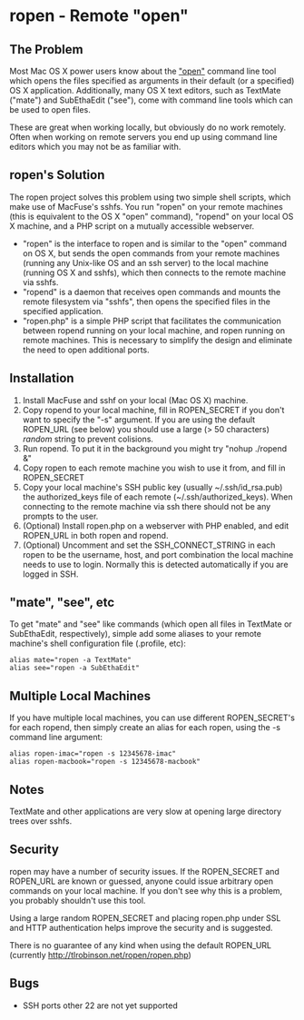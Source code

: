 ropen - Remote "open"
=====================

The Problem
-----------

Most Mac OS X power users know about the ["open"](http://tuvix.apple.com/documentation/Darwin/Reference/ManPages/man1/open.1.html) command line tool which opens the files specified as arguments in their default (or a specified) OS X application. Additionally, many OS X text editors, such as TextMate ("mate") and SubEthaEdit ("see"), come with command line tools which can be used to open files.

These are great when working locally, but obviously do no work remotely. Often when working on remote servers you end up using command line editors which you may not be as familiar with.

ropen's Solution
----------------

The ropen project solves this problem using two simple shell scripts, which make use of MacFuse's sshfs. You run "ropen" on your remote machines (this is equivalent to the OS X "open" command), "ropend" on your local OS X machine, and a PHP script on a mutually accessible webserver.

* "ropen" is the interface to ropen and is similar to the "open" command on OS X, but sends the open commands from your remote machines (running any Unix-like OS and an ssh server) to the local machine (running OS X and sshfs), which then connects to the remote machine via sshfs.
* "ropend" is a daemon that receives open commands and mounts the remote filesystem via "sshfs", then opens the specified files in the specified application.
* "ropen.php" is a simple PHP script that facilitates the communication between ropend running on your local machine, and ropen running on remote machines. This is necessary to simplify the design and eliminate the need to open additional ports.
    
Installation
------------

1. Install MacFuse and sshf on your local (Mac OS X) machine.
2. Copy ropend to your local machine, fill in ROPEN_SECRET if you don't want to specify the "-s" argument. If you are using the default ROPEN_URL (see below) you should use a large (> 50 characters) *random* string to prevent colisions.
3. Run ropend. To put it in the background you might try "nohup ./ropend &"
4. Copy ropen to each remote machine you wish to use it from, and fill in ROPEN_SECRET
5. Copy your local machine's SSH public key (usually ~/.ssh/id_rsa.pub) the authorized_keys file of each remote (~/.ssh/authorized_keys). When connecting to the remote machine via ssh there should not be any prompts to the user.
6. (Optional) Install ropen.php on a webserver with PHP enabled, and edit ROPEN_URL in both ropen and ropend.
7. (Optional) Uncomment and set the SSH_CONNECT_STRING in each ropen to be the username, host, and port combination the local machine needs to use to login. Normally this is detected automatically if you are logged in SSH.

"mate", "see", etc
------------------

To get "mate" and "see" like commands (which open all files in TextMate or SubEthaEdit, respectively), simple add some aliases to your remote machine's shell configuration file (.profile, etc):

    alias mate="ropen -a TextMate"
    alias see="ropen -a SubEthaEdit"
 
Multiple Local Machines
-----------------------

If you have multiple local machines, you can use different ROPEN_SECRET's for each ropend, then simply create an alias for each ropen, using the -s command line argument:

    alias ropen-imac="ropen -s 12345678-imac"
    alias ropen-macbook="ropen -s 12345678-macbook"
    
Notes
-----

TextMate and other applications are very slow at opening large directory trees over sshfs.
    
Security
--------

ropen may have a number of security issues. If the ROPEN_SECRET and ROPEN_URL are known or guessed, anyone could issue arbitrary open commands on your local machine. If you don't see why this is a problem, you probably shouldn't use this tool.

Using a large random ROPEN_SECRET and placing ropen.php under SSL and HTTP authentication helps improve the security and is suggested.

There is no guarantee of any kind when using the default ROPEN_URL (currently http://tlrobinson.net/ropen/ropen.php)

Bugs
----

* SSH ports other 22 are not yet supported
